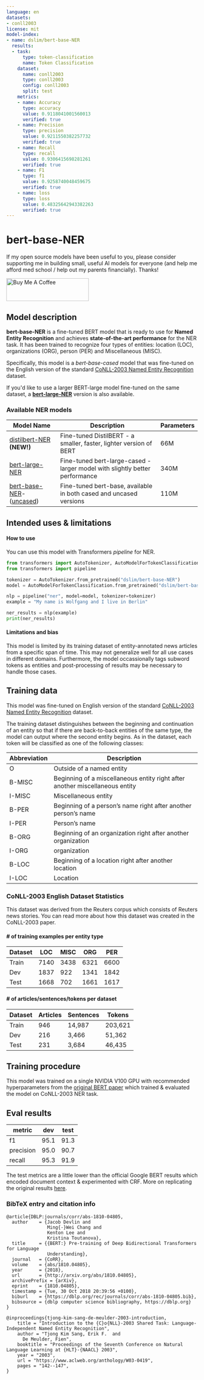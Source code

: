 ```yaml
---
language: en
datasets:
- conll2003
license: mit
model-index:
- name: dslim/bert-base-NER
  results:
  - task:
      type: token-classification
      name: Token Classification
    dataset:
      name: conll2003
      type: conll2003
      config: conll2003
      split: test
    metrics:
    - name: Accuracy
      type: accuracy
      value: 0.9118041001560013
      verified: true
    - name: Precision
      type: precision
      value: 0.9211550382257732
      verified: true
    - name: Recall
      type: recall
      value: 0.9306415698281261
      verified: true
    - name: F1
      type: f1
      value: 0.9258740048459675
      verified: true
    - name: loss
      type: loss
      value: 0.48325642943382263
      verified: true
---
```

# bert-base-NER

If my open source models have been useful to you, please consider supporting me in building small, useful AI models for everyone (and help me afford med school / help out my parents financially). Thanks!

<a href="https://www.buymeacoffee.com/dslim" target="_blank"><img src="https://cdn.buymeacoffee.com/buttons/v2/arial-yellow.png" alt="Buy Me A Coffee" style="height: 60px !important;width: 217px !important;" ></a>

## Model description

**bert-base-NER** is a fine-tuned BERT model that is ready to use for **Named Entity Recognition** and achieves **state-of-the-art performance** for the NER task. It has been trained to recognize four types of entities: location (LOC), organizations (ORG), person (PER) and Miscellaneous (MISC). 

Specifically, this model is a *bert-base-cased* model that was fine-tuned on the English version of the standard [CoNLL-2003 Named Entity Recognition](https://www.aclweb.org/anthology/W03-0419.pdf) dataset. 

If you'd like to use a larger BERT-large model fine-tuned on the same dataset, a [**bert-large-NER**](https://huggingface.co/dslim/bert-large-NER/) version is also available. 

### Available NER models 
| Model Name | Description | Parameters |
|-------------------|-------------|------------------|
| [distilbert-NER](https://huggingface.co/dslim/distilbert-NER) **(NEW!)** | Fine-tuned DistilBERT - a smaller, faster, lighter version of BERT | 66M |
| [bert-large-NER](https://huggingface.co/dslim/bert-large-NER/) | Fine-tuned bert-large-cased - larger model with slightly better performance | 340M |
| [bert-base-NER](https://huggingface.co/dslim/bert-base-NER)-([uncased](https://huggingface.co/dslim/bert-base-NER-uncased)) | Fine-tuned bert-base, available in both cased and uncased versions | 110M |


## Intended uses & limitations

#### How to use

You can use this model with Transformers *pipeline* for NER.

```python
from transformers import AutoTokenizer, AutoModelForTokenClassification
from transformers import pipeline

tokenizer = AutoTokenizer.from_pretrained("dslim/bert-base-NER")
model = AutoModelForTokenClassification.from_pretrained("dslim/bert-base-NER")

nlp = pipeline("ner", model=model, tokenizer=tokenizer)
example = "My name is Wolfgang and I live in Berlin"

ner_results = nlp(example)
print(ner_results)
```

#### Limitations and bias

This model is limited by its training dataset of entity-annotated news articles from a specific span of time. This may not generalize well for all use cases in different domains. Furthermore, the model occassionally tags subword tokens as entities and post-processing of results may be necessary to handle those cases. 

## Training data

This model was fine-tuned on English version of the standard [CoNLL-2003 Named Entity Recognition](https://www.aclweb.org/anthology/W03-0419.pdf) dataset. 

The training dataset distinguishes between the beginning and continuation of an entity so that if there are back-to-back entities of the same type, the model can output where the second entity begins. As in the dataset, each token will be classified as one of the following classes:

Abbreviation|Description
-|-
O|Outside of a named entity
B-MISC |Beginning of a miscellaneous entity right after another miscellaneous entity
I-MISC | Miscellaneous entity
B-PER |Beginning of a person’s name right after another person’s name
I-PER |Person’s name
B-ORG |Beginning of an organization right after another organization
I-ORG |organization
B-LOC |Beginning of a location right after another location
I-LOC |Location


### CoNLL-2003 English Dataset Statistics
This dataset was derived from the Reuters corpus which consists of Reuters news stories. You can read more about how this dataset was created in the CoNLL-2003 paper. 
#### # of training examples per entity type
Dataset|LOC|MISC|ORG|PER
-|-|-|-|-
Train|7140|3438|6321|6600
Dev|1837|922|1341|1842
Test|1668|702|1661|1617
#### # of articles/sentences/tokens per dataset
Dataset |Articles |Sentences |Tokens
-|-|-|-
Train |946 |14,987 |203,621
Dev |216 |3,466 |51,362
Test |231 |3,684 |46,435

## Training procedure

This model was trained on a single NVIDIA V100 GPU with recommended hyperparameters from the [original BERT paper](https://arxiv.org/pdf/1810.04805) which trained & evaluated the model on CoNLL-2003 NER task. 

## Eval results
metric|dev|test
-|-|-
f1 |95.1 |91.3
precision |95.0 |90.7
recall |95.3 |91.9

The test metrics are a little lower than the official Google BERT results which encoded document context & experimented with CRF. More on replicating the original results [here](https://github.com/google-research/bert/issues/223).

### BibTeX entry and citation info

```
@article{DBLP:journals/corr/abs-1810-04805,
  author    = {Jacob Devlin and
               Ming{-}Wei Chang and
               Kenton Lee and
               Kristina Toutanova},
  title     = {{BERT:} Pre-training of Deep Bidirectional Transformers for Language
               Understanding},
  journal   = {CoRR},
  volume    = {abs/1810.04805},
  year      = {2018},
  url       = {http://arxiv.org/abs/1810.04805},
  archivePrefix = {arXiv},
  eprint    = {1810.04805},
  timestamp = {Tue, 30 Oct 2018 20:39:56 +0100},
  biburl    = {https://dblp.org/rec/journals/corr/abs-1810-04805.bib},
  bibsource = {dblp computer science bibliography, https://dblp.org}
}
```
```
@inproceedings{tjong-kim-sang-de-meulder-2003-introduction,
    title = "Introduction to the {C}o{NLL}-2003 Shared Task: Language-Independent Named Entity Recognition",
    author = "Tjong Kim Sang, Erik F.  and
      De Meulder, Fien",
    booktitle = "Proceedings of the Seventh Conference on Natural Language Learning at {HLT}-{NAACL} 2003",
    year = "2003",
    url = "https://www.aclweb.org/anthology/W03-0419",
    pages = "142--147",
}
```
